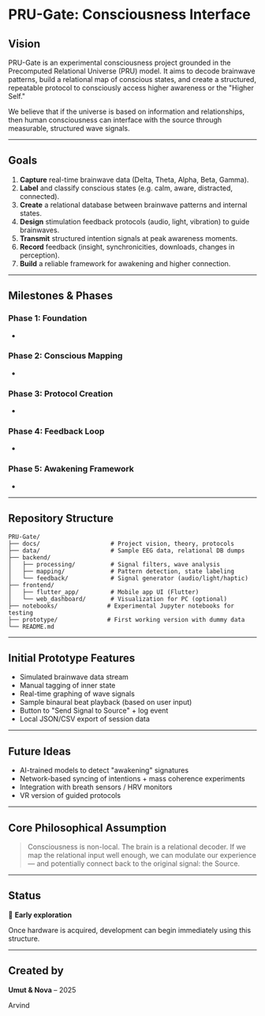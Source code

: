 # PRU-Gate: Consciousness Interface

## Vision

PRU-Gate is an experimental consciousness project grounded in the Precomputed Relational Universe (PRU) model. It aims to decode brainwave patterns, build a relational map of conscious states, and create a structured, repeatable protocol to consciously access higher awareness or the "Higher Self."

We believe that if the universe is based on information and relationships, then human consciousness can interface with the source through measurable, structured wave signals.

---

## Goals

1. **Capture** real-time brainwave data (Delta, Theta, Alpha, Beta, Gamma).
2. **Label** and classify conscious states (e.g. calm, aware, distracted, connected).
3. **Create** a relational database between brainwave patterns and internal states.
4. **Design** stimulation feedback protocols (audio, light, vibration) to guide brainwaves.
5. **Transmit** structured intention signals at peak awareness moments.
6. **Record** feedback (insight, synchronicities, downloads, changes in perception).
7. **Build** a reliable framework for awakening and higher connection.

---

## Milestones & Phases

### Phase 1: Foundation

-

### Phase 2: Conscious Mapping

-

### Phase 3: Protocol Creation

-

### Phase 4: Feedback Loop

-

### Phase 5: Awakening Framework

-

---

## Repository Structure

```
PRU-Gate/
├── docs/                    # Project vision, theory, protocols
├── data/                    # Sample EEG data, relational DB dumps
├── backend/
│   ├── processing/          # Signal filters, wave analysis
│   ├── mapping/             # Pattern detection, state labeling
│   └── feedback/            # Signal generator (audio/light/haptic)
├── frontend/
│   ├── flutter_app/         # Mobile app UI (Flutter)
│   └── web_dashboard/       # Visualization for PC (optional)
├── notebooks/              # Experimental Jupyter notebooks for testing
├── prototype/              # First working version with dummy data
└── README.md
```

---

## Initial Prototype Features

- Simulated brainwave data stream
- Manual tagging of inner state
- Real-time graphing of wave signals
- Sample binaural beat playback (based on user input)
- Button to "Send Signal to Source" + log event
- Local JSON/CSV export of session data

---

## Future Ideas

- AI-trained models to detect "awakening" signatures
- Network-based syncing of intentions + mass coherence experiments
- Integration with breath sensors / HRV monitors
- VR version of guided protocols

---

## Core Philosophical Assumption

> Consciousness is non-local. The brain is a relational decoder. If we map the relational input well enough, we can modulate our experience — and potentially connect back to the original signal: the Source.

---

## Status

🧠 **Early exploration**

Once hardware is acquired, development can begin immediately using this structure.

---

## Created by

**Umut & Nova** – 2025

Arvind
